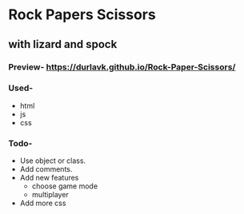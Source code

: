 # Rock Papers Scissors
## with lizard and spock 

### Preview- https://durlavk.github.io/Rock-Paper-Scissors/

### Used-
- html
- js
- css

### Todo-
- Use object or class.
- Add comments.
- Add new features
  - choose game mode
  - multiplayer
- Add more css
